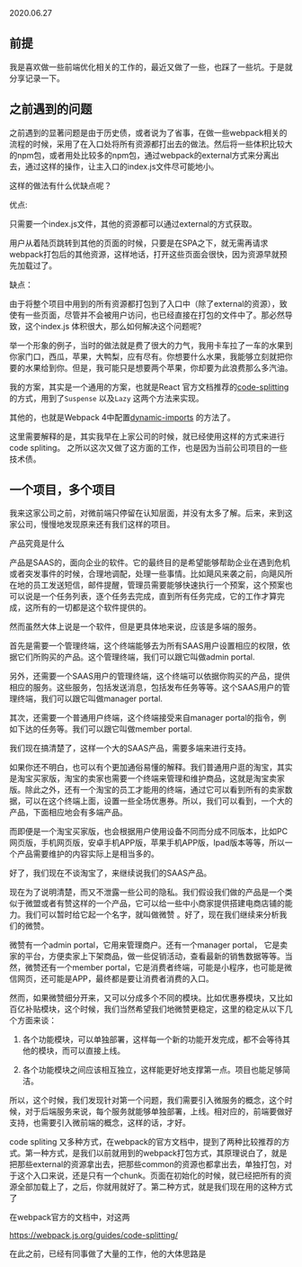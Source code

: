 2020.06.27

## 前提


我是喜欢做一些前端优化相关的工作的，最近又做了一些，也踩了一些坑。于是就分享记录一下。

## 之前遇到的问题

之前遇到的显著问题是由于历史债，或者说为了省事，在做一些webpack相关的流程的时候，采用了在入口处将所有资源都打出去的做法。然后将一些体积比较大的npm包，或者用处比较多的npm包，通过webpack的external方式来分离出去，通过这样的操作，让主入口的index.js文件尽可能地小。

这样的做法有什么优缺点呢？

优点:

只需要一个index.js文件，其他的资源都可以通过external的方式获取。

用户从着陆页跳转到其他的页面的时候，只要是在SPA之下，就无需再请求webpack打包后的其他资源，这样地话，打开这些页面会很快，因为资源早就预先加载过了。

缺点：

由于将整个项目中用到的所有资源都打包到了入口中（除了external的资源），致使有一些页面，尽管并不会被用户访问，也已经直接在打包的文件中了。那必然导致，这个index.js 体积很大，那么如何解决这个问题呢?




举一个形象的例子，当时的做法就是费了很大的力气，我用卡车拉了一车的水果到你家门口，西瓜，苹果，大鸭梨，应有尽有。你想要什么水果，我能够立刻就把你要的水果给到你。但是，我可能只是想要两个苹果，你却要为此浪费那么多汽油。



我的方案，其实是一个通用的方案，也就是React 官方文档推荐的[code-splitting](https://zh-hans.reactjs.org/docs/code-splitting.html) 的方式，用到了`Suspense` 以及`Lazy` 这两个方法来实现。

其他的，也就是Webpack 4中配置[dynamic-imports](https://webpack.js.org/guides/code-splitting/#dynamic-imports) 的方法了。

这里需要解释的是，其实我早在上家公司的时候，就已经使用这样的方式来进行code spliting。 之所以这次又做了这方面的工作，也是因为当前公司项目的一些技术债。

## 一个项目，多个项目

我来这家公司之前，对微前端只停留在认知层面，并没有太多了解。后来，来到这家公司，慢慢地发现原来还有我们这样的项目。

产品究竟是什么


产品是SAAS的，面向企业的软件。它的最终目的是希望能够帮助企业在遇到危机或者突发事件的时候，合理地调配，处理一些事情。比如飓风来袭之前，向飓风所在地的员工发送短信，邮件提醒，管理员需要能够快速执行一个预案，这个预案也可以说是一个任务列表，逐个任务去完成，直到所有任务完成，它的工作才算完成，这所有的一切都是这个软件提供的。


然而虽然大体上说是一个软件，但是更具体地来说，应该是多端的服务。

首先是需要一个管理终端，这个终端能够去为所有SAAS用户设置相应的权限，依据它们所购买的产品。这个管理终端，我们可以跟它叫做admin portal.

另外，还需要一个SAAS用户的管理终端，这个终端可以依据你购买的产品，提供相应的服务。这些服务，包括发送消息，包括发布任务等等。这个SAAS用户的管理终端，我们可以跟它叫做manager portal.

其次，还需要一个普通用户终端，这个终端接受来自manager portal的指令，例如下达的任务等。我们可以跟它叫做member portal.


我们现在搞清楚了，这样一个大的SAAS产品，需要多端来进行支持。

如果你还不明白，也可以有个更加通俗易懂的解释。我们普通用户逛的淘宝，其实是淘宝买家版，淘宝的卖家也需要一个终端来管理和维护商品，这就是淘宝卖家版。除此之外，还有一个淘宝的员工才能用的终端，通过它可以看到所有的卖家数据，可以在这个终端上面，设置一些全场优惠券。所以，我们可以看到，一个大的产品，下面相应地会有多端产品。

而即便是一个淘宝买家版，也会根据用户使用设备不同而分成不同版本，比如PC网页版，手机网页版，安卓手机APP版，苹果手机APP版，Ipad版本等等，所以一个产品需要维护的内容实际上是相当多的。

好了，我们现在不谈淘宝了，来继续说我们的SAAS产品。

现在为了说明清楚，而又不泄露一些公司的隐私。我们假设我们做的产品是一个类似于微盟或者有赞这样的一个产品，它可以给一些中小商家提供搭建电商店铺的能力。我们可以暂时给它起一个名字，就叫做微赞 。好了，现在我们继续来分析我们的微赞。

微赞有一个admin portal，它用来管理商户。还有一个manager portal， 它是卖家的平台，方便卖家上下架商品，做一些促销活动，查看最新的销售数据等等。当然，微赞还有一个member portal，它是消费者终端，可能是小程序，也可能是微信网页，还可能是APP，最终都是要让消费者消费的入口。

然而，如果微赞细分开来，又可以分成多个不同的模块。比如优惠券模块，又比如百亿补贴模块，这个时候，我们当然希望我们地微赞更稳定，这里的稳定从以下几个方面来谈：

1. 各个功能模块，可以单独部署，这样每一个新的功能开发完成，都不会等待其他的模块，而可以直接上线。

2. 各个功能模块之间应该相互独立，这样能更好地支撑第一点。项目也能足够简洁。



所以，这个时候，我们发现针对第一个问题，我们需要引入微服务的概念，这个时候，对于后端服务来说，每个服务就能够单独部署，上线。相对应的，前端要做好支持，也需要引入微前端的概念，这样的话，才好。



code spliting 又多种方式，在webpack的官方文档中，提到了两种比较推荐的方式。第一种方式，是我们以前就用到的webpack打包方式，其原理说白了，就是把那些external的资源拿出去，把那些common的资源也都拿出去，单独打包，对于这个入口来说，还是只有一个chunk。页面在初始化的时候，就已经把所有的资源全部加载上了，之后，你就用就好了。第二种方式，就是我们现在用的这种方式了






在webpack官方的文档中，对这两


https://webpack.js.org/guides/code-splitting/

在此之前，已经有同事做了大量的工作，他的大体思路是
